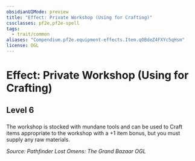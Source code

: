 ```yaml
---
obsidianUIMode: preview
title: "Effect: Private Workshop (Using for Crafting)"
cssclasses: pf2e,pf2e-spell
tags:
  - trait/common
aliases: "Compendium.pf2e.equipment-effects.Item.qOBdeZ4FXYc5qHsm"
license: OGL
---
```

# Effect: Private Workshop (Using for Crafting)
## Level 6
### 






The workshop is stocked with mundane tools and can be used to Craft items appropriate to the workshop with a +1 item bonus, but you must supply any raw materials.

*Source: Pathfinder Lost Omens: The Grand Bazaar*
*OGL*